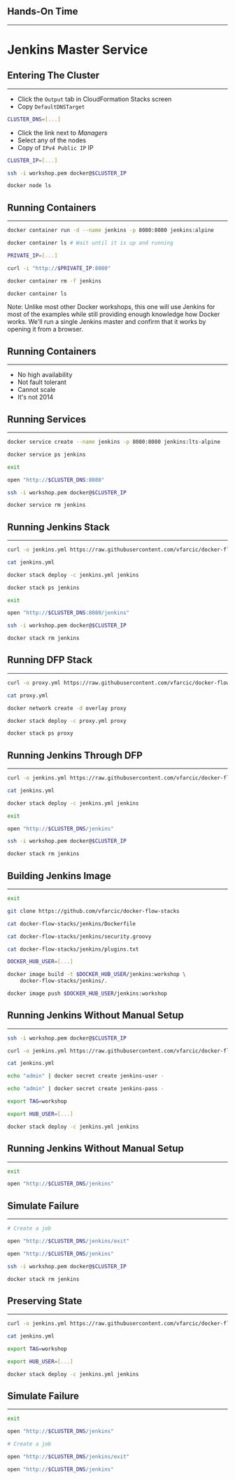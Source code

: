## Hands-On Time

---

# Jenkins Master Service


## Entering The Cluster

---

* Click the `Output` tab in CloudFormation Stacks screen
* Copy `DefaultDNSTarget`

```bash
CLUSTER_DNS=[...]
```

* Click the link next to *Managers*
* Select any of the nodes
* Copy of `IPv4 Public IP` IP

```bash
CLUSTER_IP=[...]

ssh -i workshop.pem docker@$CLUSTER_IP

docker node ls
```


## Running Containers

---

```bash
docker container run -d --name jenkins -p 8080:8080 jenkins:alpine

docker container ls # Wait until it is up and running

PRIVATE_IP=[...]

curl -i "http://$PRIVATE_IP:8080"

docker container rm -f jenkins

docker container ls
```

Note:
Unlike most other Docker workshops, this one will use Jenkins for most of the examples while still providing enough knowledge how Docker works. We'll run a single Jenkins master and confirm that it works by opening it from a browser.


## Running Containers

---

* No high availability
* Not fault tolerant
* Cannot scale
* It's not 2014


## Running Services

---

```bash
docker service create --name jenkins -p 8080:8080 jenkins:lts-alpine

docker service ps jenkins

exit

open "http://$CLUSTER_DNS:8080"

ssh -i workshop.pem docker@$CLUSTER_IP

docker service rm jenkins
```


## Running Jenkins Stack

---

```bash
curl -o jenkins.yml https://raw.githubusercontent.com/vfarcic/docker-flow-stacks/master/jenkins/jenkins.yml

cat jenkins.yml

docker stack deploy -c jenkins.yml jenkins

docker stack ps jenkins

exit

open "http://$CLUSTER_DNS:8080/jenkins"

ssh -i workshop.pem docker@$CLUSTER_IP

docker stack rm jenkins
```


## Running DFP Stack

---

```bash
curl -o proxy.yml https://raw.githubusercontent.com/vfarcic/docker-flow-stacks/master/proxy/docker-flow-proxy.yml

cat proxy.yml

docker network create -d overlay proxy

docker stack deploy -c proxy.yml proxy

docker stack ps proxy
```


## Running Jenkins Through DFP

---

```bash
curl -o jenkins.yml https://raw.githubusercontent.com/vfarcic/docker-flow-stacks/master/jenkins/jenkins-df-proxy.yml

cat jenkins.yml

docker stack deploy -c jenkins.yml jenkins

exit

open "http://$CLUSTER_DNS/jenkins"

ssh -i workshop.pem docker@$CLUSTER_IP

docker stack rm jenkins
```


## Building Jenkins Image

---

```bash
exit

git clone https://github.com/vfarcic/docker-flow-stacks

cat docker-flow-stacks/jenkins/Dockerfile

cat docker-flow-stacks/jenkins/security.groovy

cat docker-flow-stacks/jenkins/plugins.txt

DOCKER_HUB_USER=[...]

docker image build -t $DOCKER_HUB_USER/jenkins:workshop \
    docker-flow-stacks/jenkins/.

docker image push $DOCKER_HUB_USER/jenkins:workshop
```


## Running Jenkins Without Manual Setup

---

```bash
ssh -i workshop.pem docker@$CLUSTER_IP

curl -o jenkins.yml https://raw.githubusercontent.com/vfarcic/docker-flow-stacks/master/jenkins/vfarcic-jenkins-df-proxy.yml

cat jenkins.yml

echo "admin" | docker secret create jenkins-user -

echo "admin" | docker secret create jenkins-pass -

export TAG=workshop

export HUB_USER=[...]

docker stack deploy -c jenkins.yml jenkins
```


## Running Jenkins Without Manual Setup

---

```bash
exit

open "http://$CLUSTER_DNS/jenkins"
```


## Simulate Failure

---

```bash
# Create a job

open "http://$CLUSTER_DNS/jenkins/exit"

open "http://$CLUSTER_DNS/jenkins"

ssh -i workshop.pem docker@$CLUSTER_IP

docker stack rm jenkins
```


## Preserving State

---

```bash
curl -o jenkins.yml https://raw.githubusercontent.com/vfarcic/docker-flow-stacks/master/jenkins/vfarcic-jenkins-df-proxy-aws.yml

cat jenkins.yml

export TAG=workshop

export HUB_USER=[...]

docker stack deploy -c jenkins.yml jenkins
```


## Simulate Failure

---

```bash
exit

open "http://$CLUSTER_DNS/jenkins"

# Create a job

open "http://$CLUSTER_DNS/jenkins/exit"

open "http://$CLUSTER_DNS/jenkins"
```
